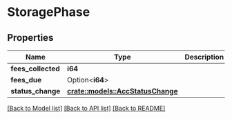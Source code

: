 # StoragePhase

## Properties

Name | Type | Description | Notes
------------ | ------------- | ------------- | -------------
**fees_collected** | **i64** |  | 
**fees_due** | Option<**i64**> |  | [optional]
**status_change** | [**crate::models::AccStatusChange**](AccStatusChange.md) |  | 

[[Back to Model list]](../README.md#documentation-for-models) [[Back to API list]](../README.md#documentation-for-api-endpoints) [[Back to README]](../README.md)


